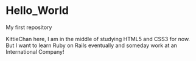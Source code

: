 # Hello_World
My first repository

KittieChan here,
I am in the middle of studying HTML5 and CSS3 for now. But I want to learn Ruby on Rails eventually and someday work at an International Company!
